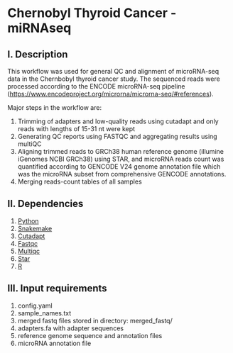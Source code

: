 # Chernobyl Thyroid Cancer - miRNAseq
## I. Description
This workflow was used for general QC and alignment of microRNA-seq data in the Chernbobyl thyroid cancer study. The sequenced reads were processed according to the ENCODE microRNA-seq pipeline (https://www.encodeproject.org/microrna/microrna-seq/#references). 

Major steps in the workflow are:
1) Trimming of adapters and low-quality reads using cutadapt and only reads with lengths of 15-31 nt were kept
2) Generating QC reports using FASTQC and aggregating results using multiQC
3) Aligning trimmed reads to GRCh38 human reference genome (illumine iGenomes NCBI GRCh38) using STAR, and microRNA reads count was quantified according to GENCODE V24 genome annotation file which was the microRNA subset from comprehensive GENCODE annotations.
4) Merging reads-count tables of all samples
## II. Dependencies
1) [Python](https://www.python.org)
2) [Snakemake](https://snakemake.readthedocs.io/en/stable/)
3) [Cutadapt](https://cutadapt.readthedocs.io/en/stable/)
4) [Fastqc](https://www.bioinformatics.babraham.ac.uk/projects/fastqc/)
5) [Multiqc](https://multiqc.info)
6) [Star](https://github.com/alexdobin/STAR)
7) [R](https://www.r-project.org)
## III. Input requirements
1) config.yaml
2) sample_names.txt
3) merged fastq files stored in directory: merged_fastq/
4) adapters.fa with adapter sequences
5) reference genome sequence and annotation files
6) microRNA annotation file
